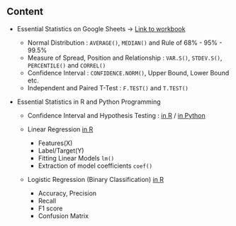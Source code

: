 
## Content

- Essential Statistics on Google Sheets -> [Link to workbook](https://docs.google.com/spreadsheets/d/17SnUwPgfZPMc0dHWBGfWn5jTZPA_KThz-ufv4ceZ4UU/edit?usp=sharing)
  
  - Normal Distribution : `AVERAGE()`, `MEDIAN()` and Rule of 68% - 95% - 99.5%
  - Measure of Spread, Position and Relationship : `VAR.S()`, `STDEV.S()`, `PERCENTILE()` and `CORREL()`
  - Confidence Interval : `CONFIDENCE.NORM()`, Upper Bound, Lower Bound etc.
  - Independent and Paired T-Test : `F.TEST()` and `T.TEST()`
    
- Essential Statistics in R and Python Programming
  
  - Confidence Interval and Hypothesis Testing : [in R](https://github.com/pakbung2000/DS-Bootcamp-BATCH09/blob/main/06%20-%20Essential%20Statistics/estimation_hypotest.r) /
[in Python](https://github.com/pakbung2000/DS-Bootcamp-BATCH09/blob/main/06%20-%20Essential%20Statistics/estimation_hypotest.py)
    
  - Linear Regression [in R](https://github.com/pakbung2000/DS-Bootcamp-BATCH09/blob/main/06%20-%20Essential%20Statistics/linear_reg.r)
    - Features(X)
    - Label/Target(Y)
    - Fitting Linear Models `lm()`
    - Extraction of model coefficients `coef()`
    
  - Logistic Regression (Binary Classification) [in R](https://github.com/pakbung2000/DS-Bootcamp-BATCH09/blob/main/06%20-%20Essential%20Statistics/logist_reg.r)
    - Accuracy, Precision
    - Recall
    - F1 score
    - Confusion Matrix
   

  
